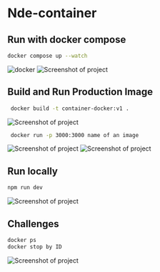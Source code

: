 # Nde-container


## Run with docker compose
```bash
docker compose up --watch
```
![docker](./public/images/up1.png)
![Screenshot of project](/public/images/up2.png)



## Build and Run Production Image

```bash
 docker build -t container-docker:v1 .
 ```
 ![Screenshot of project](public/images/build-container.png)
```bash
 docker run -p 3000:3000 name of an image
  ```
![Screenshot of project](./public/images/p1.png)
![Screenshot of project](./public/images/p2.png)


## Run locally
```bash
npm run dev
```
![Screenshot of project](./public/images/npm.png)



## Challenges
```bash
docker ps 
docker stop by ID 
```
![Screenshot of project](../docker/challenges.png)

